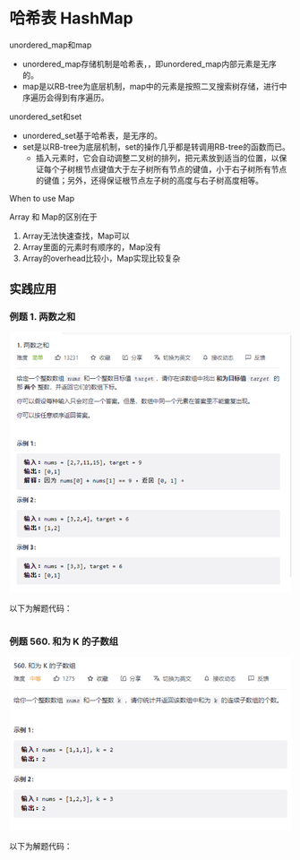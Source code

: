 # 哈希表 HashMap

unordered_map和map
* unordered_map存储机制是哈希表，，即unordered_map内部元素是无序的。
* map是以RB-tree为底层机制，map中的元素是按照二叉搜索树存储，进行中序遍历会得到有序遍历。

unordered_set和set
* unordered_set基于哈希表，是无序的。
* set是以RB-tree为底层机制，set的操作几乎都是转调用RB-tree的函数而已。
   * 插入元素时，它会自动调整二叉树的排列，把元素放到适当的位置，以保证每个子树根节点键值大于左子树所有节点的键值，小于右子树所有节点的键值；另外，还得保证根节点左子树的高度与右子树高度相等。

When to use Map

Array 和 Map的区别在于

1. Array无法快速查找，Map可以
2. Array里面的元素时有顺序的，Map没有
3. Array的overhead比较小，Map实现比较复杂

## 实践应用

### 例题 1. 两数之和

 ![两数之和](./images/Map/两数之和.png)

以下为解题代码：

```

```


### 例题 560. 和为 K 的子数组

  ![和为K的子数组](./images/Map/和为K的子数组.png)

以下为解题代码：
```

```

